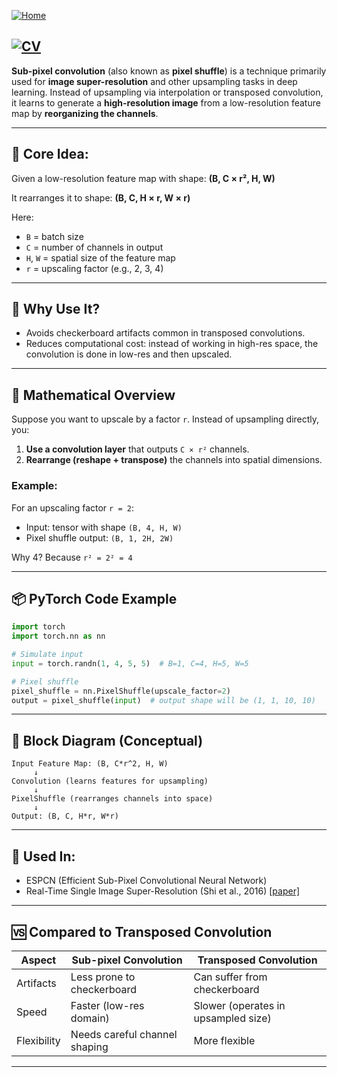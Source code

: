 [![Home](https://img.shields.io/badge/Home-Click%20Here-blue?style=flat&logo=homeadvisor&logoColor=white)](../)

## [![CV](https://img.shields.io/badge/CV-Selected_Topics_in_Computer_Vision-green?style=for-the-badge&logo=github)](../main_page/CV)

**Sub-pixel convolution** (also known as **pixel shuffle**) is a technique primarily used for **image super-resolution** and other upsampling tasks in deep learning. Instead of upsampling via interpolation or transposed convolution, it learns to generate a **high-resolution image** from a low-resolution feature map by **reorganizing the channels**.

---

## 🔧 Core Idea:

Given a low-resolution feature map with shape:
**(B, C × r², H, W)**

It rearranges it to shape:
**(B, C, H × r, W × r)**

Here:

* `B` = batch size
* `C` = number of channels in output
* `H`, `W` = spatial size of the feature map
* `r` = upscaling factor (e.g., 2, 3, 4)

---

## 🧠 Why Use It?

* Avoids checkerboard artifacts common in transposed convolutions.
* Reduces computational cost: instead of working in high-res space, the convolution is done in low-res and then upscaled.

---

## 🧮 Mathematical Overview

Suppose you want to upscale by a factor `r`. Instead of upsampling directly, you:

1. **Use a convolution layer** that outputs `C × r²` channels.
2. **Rearrange (reshape + transpose)** the channels into spatial dimensions.

### Example:

For an upscaling factor `r = 2`:

* Input: tensor with shape `(B, 4, H, W)`
* Pixel shuffle output: `(B, 1, 2H, 2W)`

Why 4? Because `r² = 2² = 4`

---

## 📦 PyTorch Code Example

```python
import torch
import torch.nn as nn

# Simulate input
input = torch.randn(1, 4, 5, 5)  # B=1, C=4, H=5, W=5

# Pixel shuffle
pixel_shuffle = nn.PixelShuffle(upscale_factor=2)
output = pixel_shuffle(input)  # output shape will be (1, 1, 10, 10)
```

---

## 🧱 Block Diagram (Conceptual)

```
Input Feature Map: (B, C*r^2, H, W)
     ↓
Convolution (learns features for upsampling)
     ↓
PixelShuffle (rearranges channels into space)
     ↓
Output: (B, C, H*r, W*r)
```

---

## 🔁 Used In:

* ESPCN (Efficient Sub-Pixel Convolutional Neural Network)
* Real-Time Single Image Super-Resolution (Shi et al., 2016) [\[paper\]](https://arxiv.org/abs/1609.05158)

---

## 🆚 Compared to Transposed Convolution

| Aspect      | Sub-pixel Convolution         | Transposed Convolution              |
| ----------- | ----------------------------- | ----------------------------------- |
| Artifacts   | Less prone to checkerboard    | Can suffer from checkerboard        |
| Speed       | Faster (low-res domain)       | Slower (operates in upsampled size) |
| Flexibility | Needs careful channel shaping | More flexible                       |

---

